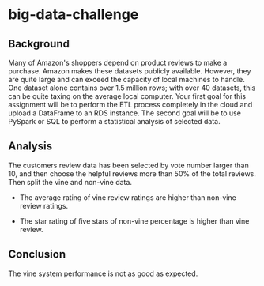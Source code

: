 # big-data-challenge

## Background

Many of Amazon's shoppers depend on product reviews to make a purchase. Amazon makes these datasets publicly available. However, they are quite large and can exceed the capacity of local machines to handle. One dataset alone contains over 1.5 million rows; with over 40 datasets, this can be quite taxing on the average local computer. Your first goal for this assignment will be to perform the ETL process completely in the cloud and upload a DataFrame to an RDS instance. The second goal will be to use PySpark or SQL to perform a statistical analysis of selected data.

## Analysis

The customers review data has been selected by vote number larger than 10, and then choose the helpful reviews more than 50% of the total reviews. Then split the vine and non-vine data.

* The average rating of vine review ratings are higher than non-vine review ratings.

* The star rating of five stars of non-vine percentage is higher than vine review.

## Conclusion

The vine system performance is not as good as expected.